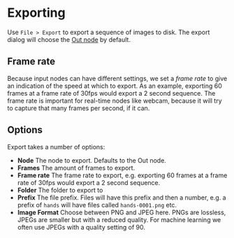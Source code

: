 # Exporting

Use `File > Export` to export a sequence of images to disk. The export dialog will choose the [Out node](/nodes/out) by default.

## Frame rate

Because input nodes can have different settings, we set a _frame rate_ to give an indication of the speed at which to export. As an example, exporting 60 frames at a frame rate of 30fps would export a 2 second sequence. The frame rate is important for real-time nodes like webcam, because it will try to capture that many frames per second, if it can.

## Options

Export takes a number of options:

- **Node** The node to export. Defaults to the Out node.
- **Frames** The amount of frames to export.
- **Frame rate** The frame rate to export, e.g. exporting 60 frames at a frame rate of 30fps would export a 2 second sequence.
- **Folder** The folder to export to
- **Prefix** The file prefix. Files will have this prefix and then a number, e.g. a prefix of `hands` will have files called `hands-0001.png` etc.
- **Image Format** Choose between PNG and JPEG here. PNGs are lossless, JPEGs are smaller but with a reduced quality. For machine learning we often use JPEGs with a quality setting of 90.

